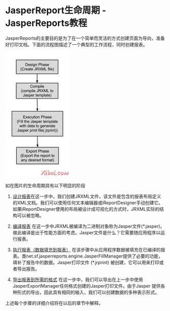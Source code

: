 # JasperReport生命周期 - JasperReports教程

JasperReports的主要目的是为了在一个简单而灵活的方式创建页面为导向，准备好打印文档。下面的流程图描述了一个典型的工作流程，同时创建报表。

![Jasper Compilation Process](../img/1R23Tb2-0.jpg)

如在图片的生命周期具有以下明显的阶段

1.  [设计报表](http://www.yiibai.com/jasper_reports/jasper_report_designs.html)在这一步中，我们创建JRXML文件，该文件是包含的报表布局定义的XML文档。我们可以使用任何文本编辑器或iReportDesigner手动创建它。如果iReportDesigner使用的布局被设计成可视化的方式时，JRXML实际的结构可以被忽略。

2.  [编译报表](http://www.yiibai.com/jasper_reports/jasper_compiling_report_design.html) 在这一步中JRXML被编译为二进制对象称为Jasper文件(*.jasper)。做此编译是出于性能方面的考虑。Jasper文件是什么？它需要随应用程序以运行报表。

3.  [执行报表（数据填充到报表）](http://www.yiibai.com/jasper_reports/jasper_filling_reports.html) 在该步骤中从应用程序数据被填充在已编译的报表。类net.sf.jasperreports.engine.JasperFillManager提供了必要的功能，填补了报告中的数据。Jasper打印文件 (*.jrprint) 被创建，它可以用来打印或者导出报告。

4.  [导出报表到所需的格式](http://www.yiibai.com/jasper_reports/jasper_exporting_reports.html) 在这一步中，我们可以导出在上一步中使用JasperExportManager任何格式创建的Jasper打印文件。由于Jasper 提供各种形式的导出，因此具有相同的输入，我们可以创建数据的多种表示形式。

上述每个步骤的详细介绍将在以后的章节中解释。


